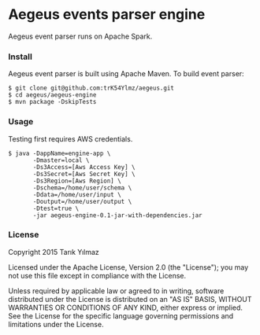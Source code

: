 Aegeus events parser engine
===========================

Aegeus event parser runs on Apache Spark. 

### Install

Aegeus event parser is built using Apache Maven.
To build event parser:

```
$ git clone git@github.com:trK54Ylmz/aegeus.git
$ cd aegeus/aegeus-engine
$ mvn package -DskipTests
```

### Usage

Testing first requires AWS credentials.

```
$ java -DappName=engine-app \
       -Dmaster=local \
       -Ds3Access=[Aws Access Key] \
       -Ds3Secret=[Aws Secret Key] \
       -Ds3Region=[Aws Region] \
       -Dschema=/home/user/schema \
       -Ddata=/home/user/input \
       -Doutput=/home/user/output \
       -Dtest=true \
       -jar aegeus-engine-0.1-jar-with-dependencies.jar
```


### License

Copyright 2015 Tarık Yılmaz

Licensed under the Apache License, Version 2.0 (the "License");
you may not use this file except in compliance with the License.

Unless required by applicable law or agreed to in writing, software
distributed under the License is distributed on an "AS IS" BASIS,
WITHOUT WARRANTIES OR CONDITIONS OF ANY KIND, either express or implied.
See the License for the specific language governing permissions and
limitations under the License.